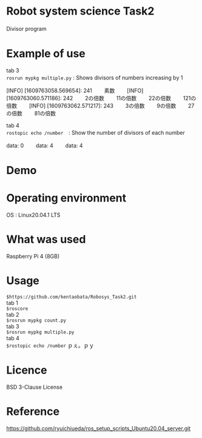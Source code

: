 # Robot system science Task2   
Divisor program 　

# Example of use     

tab 3  
`rosrun mypkg multiple.py` : Shows divisors of numbers increasing by 1　　

[INFO] [1609763058.569654]: 241　　
素数　　
[INFO] [1609763060.571186]: 242　　
2の倍数　　
11の倍数　　
22の倍数　　
121の倍数　　
[INFO] [1609763062.571217]: 243　　
3の倍数　　
9の倍数　　
27の倍数　　
81の倍数　　

tab 4  
`rostopic echo /number`　: Show the number of divisors of each number　　

data: 0　　
data: 4　　
data: 4　　

# Demo  


# Operating environment  
OS : Linux20.04.1 LTS  

# What was used  
Raspberry Pi 4 (8GB)  

# Usage
`$https://github.com/kentaobata/Robosys_Task2.git`   
 tab 1  
 `$roscore`  
 tab 2  
 `$rosrun mypkg count.py`  
 tab 3  
 `$rosrun mypkg multiple.py`  
 tab 4  
 `$rostopic echo /number`  ｐぇ。ｐｙ
 
 # Licence  
 BSD 3-Clause License  
 
 # Reference
 https://github.com/ryuichiueda/ros_setup_scripts_Ubuntu20.04_server.git
 
 

 
